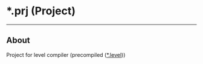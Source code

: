 # *.prj (Project)

___

## About

Project for level compiler (precompiled ([*.level](dot-level.md)))
